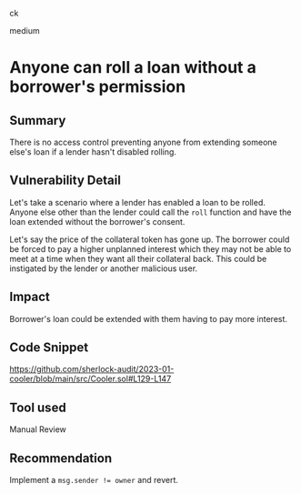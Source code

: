 ck

medium

# Anyone can roll a loan without a borrower's permission

## Summary

There is no access control preventing anyone from extending someone else's loan if a lender hasn't disabled rolling.

## Vulnerability Detail

Let's take a scenario where a lender has enabled a loan to be rolled. Anyone else other than the lender could call the `roll` function and have the loan extended without the borrower's consent.

Let's say the price of the collateral token has gone up. The borrower could be forced to pay a higher unplanned interest which they may not be able to meet at a time when they want all their collateral back. This could be instigated by the lender or another malicious user.

## Impact

Borrower's loan could be extended with them having to pay more interest.

## Code Snippet

https://github.com/sherlock-audit/2023-01-cooler/blob/main/src/Cooler.sol#L129-L147

## Tool used

Manual Review

## Recommendation

Implement a `msg.sender != owner` and revert.